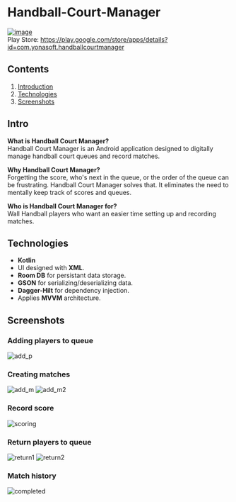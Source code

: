 ﻿# Handball-Court-Manager

 [![image](https://I.ibb.co/c6P6z4F/icon.png)](https://play.google.com/store/apps/details?id=com.yonasoft.handballcourtmanager)  
Play Store: https://play.google.com/store/apps/details?id=com.yonasoft.handballcourtmanager



## Contents

 1. [Introduction](#intro)
 2. [Technologies](#technologies)
 3. [Screenshots](#screenshots)


## Intro 
**What is Handball Court Manager?**  
Handball Court Manager is an Android application designed to digitally manage handball court queues and record matches.

**Why Handball Court Manager?**  
Forgetting the score, who's next in the queue, or the order of the queue can be frustrating. Handball Court Manager solves that. It eliminates the need to mentally keep track of scores and queues.

**Who is Handball Court Manager for?**  
Wall Handball players who want an easier time setting up and recording matches.


## Technologies 
- **Kotlin**
- UI designed with **XML**.
- **Room DB** for persistant data storage.
- **GSON** for serializing/deserializing data.
- **Dagger-Hilt** for dependency injection.
- Applies **MVVM** architecture.


## Screenshots
 ### Adding players to queue
![add_p](https://github.com/KevC000/Wall-Handball-Court-Manager/assets/82843524/1802d58e-eddc-4392-824e-993b5354d161)

### Creating matches
![add_m](https://github.com/KevC000/Wall-Handball-Court-Manager/assets/82843524/dafd0d69-d0b5-4b7b-b64b-d8bd64ac1073)
![add_m2](https://github.com/KevC000/Wall-Handball-Court-Manager/assets/82843524/4702258c-69f2-43ba-b2b4-0088ac2b7808)

### Record score
![scoring](https://github.com/KevC000/Wall-Handball-Court-Manager/assets/82843524/fd671f3d-8fe8-47d4-8db7-ebe3c72d9e4d)

### Return players to queue
![return1](https://github.com/KevC000/Wall-Handball-Court-Manager/assets/82843524/35fe5ac2-7c8b-41a0-a78b-285826c5a07c)
![return2](https://github.com/KevC000/Wall-Handball-Court-Manager/assets/82843524/38a7b872-2ab0-4bd6-adcf-73ca92ac0127)

### Match history
![completed](https://github.com/KevC000/Wall-Handball-Court-Manager/assets/82843524/4f5bee6e-e02b-4b52-af9f-83c36184855b)
